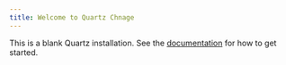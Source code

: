 ```yaml
---
title: Welcome to Quartz Chnage
---
```


This is a blank Quartz installation.
See the [documentation](https://quartz.jzhao.xyz) for how to get started.
